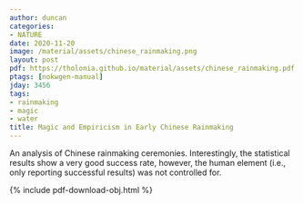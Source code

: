 ```yaml
---
author: duncan
categories:
- NATURE
date: 2020-11-20
image: /material/assets/chinese_rainmaking.png
layout: post
pdf: https://tholonia.github.io/material/assets/chinese_rainmaking.pdf
ptags: [nokwgen-manual]
jday: 3456
tags:
- rainmaking
- magic
- water
title: Magic and Empiricism in Early Chinese Rainmaking
---
```


An analysis of Chinese rainmaking ceremonies.  Interestingly, the statistical results show a very good success rate, however, the human element (i.e., only reporting successful results) was not controlled for.

<!--more-->

{% include pdf-download-obj.html %}
